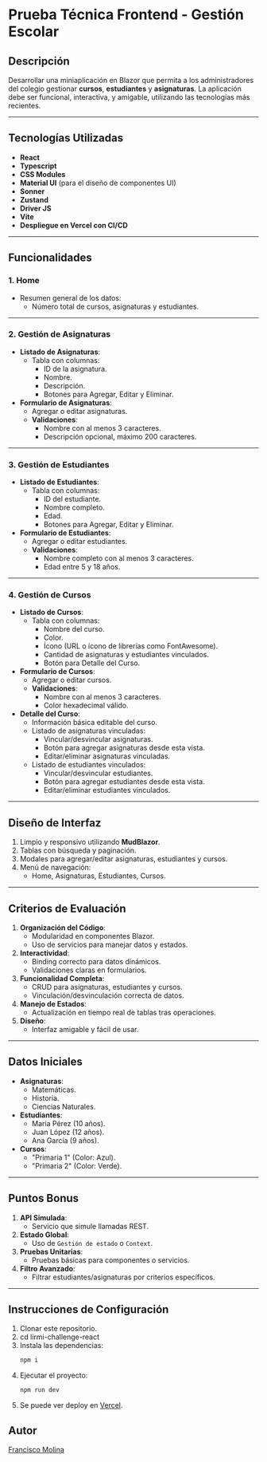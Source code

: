 # Prueba Técnica Frontend - Gestión Escolar

## Descripción

Desarrollar una miniaplicación en Blazor que permita a los administradores del colegio gestionar **cursos**, **estudiantes** y **asignaturas**. La aplicación debe ser funcional, interactiva, y amigable, utilizando las tecnologías más recientes.

---

## Tecnologías Utilizadas

- **React**
- **Typescript**
- **CSS Modules**
- **Material UI** (para el diseño de componentes UI)
- **Sonner**
- **Zustand**
- **Driver JS**
- **Vite**
- **Despliegue en Vercel con CI/CD**

---

## Funcionalidades

### 1. **Home**
- Resumen general de los datos:
  - Número total de cursos, asignaturas y estudiantes.

---

### 2. **Gestión de Asignaturas**
- **Listado de Asignaturas**:
  - Tabla con columnas:
    - ID de la asignatura.
    - Nombre.
    - Descripción.
    - Botones para Agregar, Editar y Eliminar.
- **Formulario de Asignaturas**:
  - Agregar o editar asignaturas.
  - **Validaciones**:
    - Nombre con al menos 3 caracteres.
    - Descripción opcional, máximo 200 caracteres.

---

### 3. **Gestión de Estudiantes**
- **Listado de Estudiantes**:
  - Tabla con columnas:
    - ID del estudiante.
    - Nombre completo.
    - Edad.
    - Botones para Agregar, Editar y Eliminar.
- **Formulario de Estudiantes**:
  - Agregar o editar estudiantes.
  - **Validaciones**:
    - Nombre completo con al menos 3 caracteres.
    - Edad entre 5 y 18 años.

---

### 4. **Gestión de Cursos**
- **Listado de Cursos**:
  - Tabla con columnas:
    - Nombre del curso.
    - Color.
    - Ícono (URL o ícono de librerías como FontAwesome).
    - Cantidad de asignaturas y estudiantes vinculados.
    - Botón para Detalle del Curso.
- **Formulario de Cursos**:
  - Agregar o editar cursos.
  - **Validaciones**:
    - Nombre con al menos 3 caracteres.
    - Color hexadecimal válido.
- **Detalle del Curso**:
  - Información básica editable del curso.
  - Listado de asignaturas vinculadas:
    - Vincular/desvincular asignaturas.
    - Botón para agregar asignaturas desde esta vista.
    - Editar/eliminar asignaturas vinculadas.
  - Listado de estudiantes vinculados:
    - Vincular/desvincular estudiantes.
    - Botón para agregar estudiantes desde esta vista.
    - Editar/eliminar estudiantes vinculados.

---

## Diseño de Interfaz
1. Limpio y responsivo utilizando **MudBlazor**.
2. Tablas con búsqueda y paginación.
3. Modales para agregar/editar asignaturas, estudiantes y cursos.
4. Menú de navegación:
   - Home, Asignaturas, Estudiantes, Cursos.

---

## Criterios de Evaluación
1. **Organización del Código**:
   - Modularidad en componentes Blazor.
   - Uso de servicios para manejar datos y estados.
2. **Interactividad**:
   - Binding correcto para datos dinámicos.
   - Validaciones claras en formularios.
3. **Funcionalidad Completa**:
   - CRUD para asignaturas, estudiantes y cursos.
   - Vinculación/desvinculación correcta de datos.
4. **Manejo de Estados**:
   - Actualización en tiempo real de tablas tras operaciones.
5. **Diseño**:
   - Interfaz amigable y fácil de usar.

---

## Datos Iniciales
- **Asignaturas**:
  - Matemáticas.
  - Historia.
  - Ciencias Naturales.
- **Estudiantes**:
  - María Pérez (10 años).
  - Juan López (12 años).
  - Ana García (9 años).
- **Cursos**:
  - "Primaria 1" (Color: Azul).
  - "Primaria 2" (Color: Verde).

---

## Puntos Bonus
1. **API Simulada**:
   - Servicio que simule llamadas REST.
2. **Estado Global**:
   - Uso de `Gestión de estado` o `Context`.
3. **Pruebas Unitarias**:
   - Pruebas básicas para componentes o servicios.
4. **Filtro Avanzado**:
   - Filtrar estudiantes/asignaturas por criterios específicos.

---

## Instrucciones de Configuración
1. Clonar este repositorio.
2. cd lirmi-challenge-react
3. Instala las dependencias:
   ```bash
   npm i
3. Ejecutar el proyecto:
   ```bash
   npm run dev
2. Se puede ver deploy en [Vercel](https://lirmi-challenge-react.vercel.app/).

## Autor

[Francisco Molina](https://www.linkedin.com/in/franciscomolina-dev)